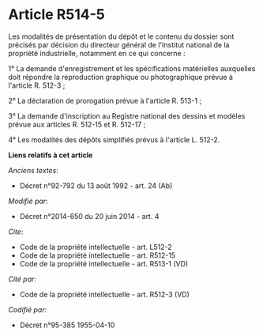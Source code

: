 # Article R514-5

Les modalités de présentation du dépôt et le contenu du dossier sont précisés        par décision du directeur général de
l'Institut national de la propriété industrielle, notamment en ce qui concerne : 

1° La demande d'enregistrement et les spécifications matérielles auxquelles doit répondre la reproduction graphique ou
photographique prévue à l'article R. 512-3 ; 

2° La déclaration de prorogation prévue à l'article R. 513-1 ; 

3° La demande d'inscription au Registre national des dessins et modèles prévue aux articles R. 512-15 et R. 512-17 ; 

4° Les modalités des dépôts simplifiés prévus à l'article L. 512-2.

**Liens relatifs à cet article**

_Anciens textes_:

  - Décret n°92-792 du 13 août 1992 - art. 24 (Ab)

_Modifié par_:

  - Décret n°2014-650 du 20 juin 2014 - art. 4

_Cite_:

  - Code de la propriété intellectuelle - art. L512-2
  - Code de la propriété intellectuelle - art. R512-15
  - Code de la propriété intellectuelle - art. R513-1 (VD)

_Cité par_:

  - Code de la propriété intellectuelle - art. R512-3 (VD)

_Codifié par_:

  - Décret n°95-385 1955-04-10
